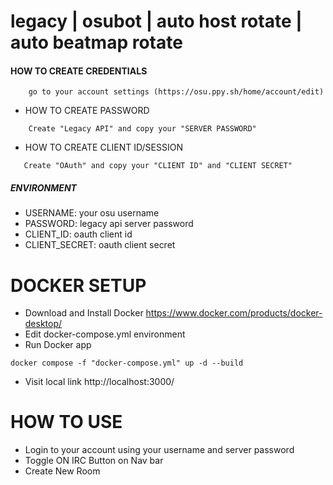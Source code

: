 # legacy | osubot | auto host rotate | auto beatmap rotate

#### HOW TO CREATE CREDENTIALS

```
    go to your account settings (https://osu.ppy.sh/home/account/edit)
```

- HOW TO CREATE PASSWORD

```
    Create "Legacy API" and copy your "SERVER PASSWORD"
```

- HOW TO CREATE CLIENT ID/SESSION

```
   Create "OAuth" and copy your "CLIENT ID" and "CLIENT SECRET"
```

##### ENVIRONMENT

- USERNAME: your osu username
- PASSWORD: legacy api server password
- CLIENT_ID: oauth client id
- CLIENT_SECRET: oauth client secret

# DOCKER SETUP

- Download and Install Docker https://www.docker.com/products/docker-desktop/
- Edit docker-compose.yml environment
- Run Docker app

```
docker compose -f "docker-compose.yml" up -d --build
```

- Visit local link http://localhost:3000/

# HOW TO USE

- Login to your account using your username and server password
- Toggle ON IRC Button on Nav bar
- Create New Room
